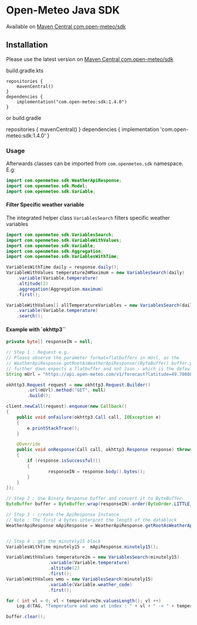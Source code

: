 # Open-Meteo Java SDK

Available on [Maven Central com.open-meteo/sdk](https://central.sonatype.com/artifact/com.open-meteo/sdk)

## Installation

Please use the latest version on [Maven Central com.open-meteo/sdk](https://central.sonatype.com/artifact/com.open-meteo/sdk)

build.gradle.kts

```
repositories {
    mavenCentral()
}
dependencies {
    implementation("com.open-meteo:sdk:1.4.0")
}
```

or build.gradle

repositories {
    mavenCentral()
}
dependencies {
    implementation 'com.open-meteo:sdk:1.4.0'
}

### Usage

Afterwards classes can be imported from `com.openmeteo.sdk` namespace. E.g:

```java
import com.openmeteo.sdk.WeatherApiResponse;
import com.openmeteo.sdk.Model;
import com.openmeteo.sdk.Variable;
```

#### Filter Specific weather variable
The integrated helper class `VariablesSearch` filters specific weather variables

```java
import com.openmeteo.sdk.VariablesSearch;
import com.openmeteo.sdk.VariableWithValues;
import com.openmeteo.sdk.Variable;
import com.openmeteo.sdk.Aggregation;
import com.openmeteo.sdk.VariablesWithTime;

VariablesWithTime daily = response.daily();
VariableWithValues temperature2mMaximum = new VariablesSearch(daily)
    .variable(Variable.temperature)
    .altitude(2)
    .aggregation(Aggregation.maximum)
    .first();

VariableWithValues[] allTemperatureVariables = new VariablesSearch(daily)
    .variable(Variable.temperature)
    .search();
```

#### Example with `okhttp3``

```java
private byte[] responseIN = null;

// Step 1 : Request e.g.
// Please observe the parameter format=flatbuffers in mUrl, as the 
// WeatherApiResponse.getRootAsWeatherApiResponse((ByteBuffer) buffer.position(4));
// further down expects a flatbuffer and not Json - which is the default format returned from the API
String mUrl = "https://api.open-meteo.com/v1/forecast?latitude=49.70808&longitude=8.08829&timezone=Europe/Berlin&minutely_15=temperature_2m,weathercode&format=flatbuffers";

okhttp3.Request request = new okhttp3.Request.Builder()
        .url(mUrl).method("GET", null)
        .build();

client.newCall(request).enqueue(new Callback()
{
    public void onFailure(okhttp3.Call call, IOException e)
    {
        e.printStackTrace();
    }

    @Override
    public void onResponse(Call call, okhttp3.Response response) throws IOException
    {
        if (response.isSuccessful())
        {
                responseIN = response.body().bytes();
        }
    }
});

// Step 2 : Use Binary Response buffer and convert it to ByteBuffer
ByteBuffer buffer = ByteBuffer.wrap(responseIN).order(ByteOrder.LITTLE_ENDIAN);

// Step 3 : create the ApiResponse Instance
// Note : The first 4 bytes interpret the length of the datablock
WeatherApiResponse mApiResponse = WeatherApiResponse.getRootAsWeatherApiResponse((ByteBuffer) buffer.position(4));


// Step 4 : get the minutely15 block
VariablesWithTime minutely15 =  mApiResponse.minutely15();

VariableWithValues temperature2m = new VariablesSearch(minutely15)
                .variable(Variable.temperature)
                .altitude(2)
                .first();
VariableWithValues wmo = new VariablesSearch(minutely15)
                .variable(Variable.weather_code)
                .first();

for ( int vl = 0; vl < temperature2m.valuesLength(); vl ++)
    Log.d(TAG, "Temperature and wmo at index : " + vl + " -> " + temperature2m.values(vl) + " / " + wmo.values(vl));

buffer.clear();
```
